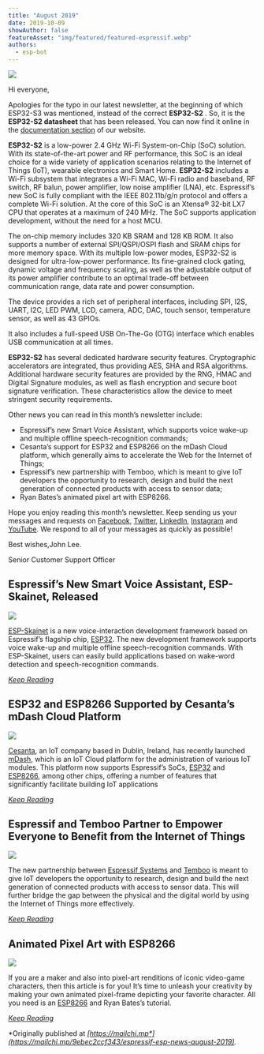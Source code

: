 ```yaml
---
title: "August 2019"
date: 2019-10-09
showAuthor: false
featureAsset: "img/featured/featured-espressif.webp"
authors:
  - esp-bot
---
```

![](img/august-1.webp)

Hi everyone,

Apologies for the typo in our latest newsletter, at the beginning of which ESP32-S3 was mentioned, instead of the correct __ESP32-S2__ . So, it is the __ESP32-S2 datasheet__  that has been released. You can now find it online in the [documentation section](https://www.espressif.com/sites/default/files/documentation/esp32-s2_datasheet_en.pdf) of our website.

__ESP32-S2__  is a low-power 2.4 GHz Wi-Fi System-on-Chip (SoC) solution. With its state-of-the-art power and RF performance, this SoC is an ideal choice for a wide variety of application scenarios relating to the Internet of Things (IoT), wearable electronics and Smart Home. __ESP32-S2__  includes a Wi-Fi subsystem that integrates a Wi-Fi MAC, Wi-Fi radio and baseband, RF switch, RF balun, power amplifier, low noise amplifier (LNA), etc. Espressif’s new SoC is fully compliant with the IEEE 802.11b/g/n protocol and offers a complete Wi-Fi solution. At the core of this SoC is an Xtensa® 32-bit LX7 CPU that operates at a maximum of 240 MHz. The SoC supports application development, without the need for a host MCU.

The on-chip memory includes 320 KB SRAM and 128 KB ROM. It also supports a number of external SPI/QSPI/OSPI flash and SRAM chips for more memory space. With its multiple low-power modes, ESP32-S2 is designed for ultra-low-power performance. Its fine-grained clock gating, dynamic voltage and frequency scaling, as well as the adjustable output of its power amplifier contribute to an optimal trade-off between communication range, data rate and power consumption.

The device provides a rich set of peripheral interfaces, including SPI, I2S, UART, I2C, LED PWM, LCD, camera, ADC, DAC, touch sensor, temperature sensor, as well as 43 GPIOs.

It also includes a full-speed USB On-The-Go (OTG) interface which enables USB communication at all times.

__ESP32-S2__  has several dedicated hardware security features. Cryptographic accelerators are integrated, thus providing AES, SHA and RSA algorithms. Additional hardware security features are provided by the RNG, HMAC and Digital Signature modules, as well as flash encryption and secure boot signature verification. These characteristics allow the device to meet stringent security requirements.

Other news you can read in this month’s newsletter include:

- Espressif’s new Smart Voice Assistant, which supports voice wake-up and multiple offline speech-recognition commands;
- Cesanta’s support for ESP32 and ESP8266 on the mDash Cloud platform, which generally aims to accelerate the Web for the Internet of Things;
- Espressif’s new partnership with Temboo, which is meant to give IoT developers the opportunity to research, design and build the next generation of connected products with access to sensor data;
- Ryan Bates’s animated pixel art with ESP8266.

Hope you enjoy reading this month’s newsletter. Keep sending us your messages and requests on [Facebook](https://www.facebook.com/espressif/), [Twitter](https://twitter.com/EspressifSystem), [LinkedIn](https://www.linkedin.com/company/espressif-systems/), [Instagram](https://www.instagram.com/espressif_systems/) and [YouTube](https://www.youtube.com/channel/UCDBWNF7CJ2U5eLGT7o3rKog). We respond to all of your messages as quickly as possible!

Best wishes,John Lee.

Senior Customer Support Officer

## Espressif’s New Smart Voice Assistant, ESP-Skainet, Released

![](img/august-2.webp)

[ESP-Skainet](https://github.com/espressif/esp-skainet) is a new voice-interaction development framework based on Espressif’s flagship chip, [ESP32](https://www.espressif.com/en/products/hardware/esp32/overview). The new development framework supports voice wake-up and multiple offline speech-recognition commands. With ESP-Skainet, users can easily build applications based on wake-word detection and speech-recognition commands.

[*Keep Reading*](https://www.espressif.com/en/news/ESP-Skainet_Released)

## ESP32 and ESP8266 Supported by Cesanta’s mDash Cloud Platform

![](img/august-3.webp)

[Cesanta](https://cesanta.com/), an IoT company based in Dublin, Ireland, has recently launched [mDash](https://mdash.net/docs/quickstart/esp-idf.md), which is an IoT Cloud platform for the administration of various IoT modules. This platform now supports Espressif’s SoCs, [ESP32](https://www.espressif.com/en/products/hardware/esp32/overview) and [ESP8266](https://www.espressif.com/en/products/hardware/esp8266ex/overview), among other chips, offering a number of features that significantly facilitate building IoT applications

[*Keep Reading*](https://www.espressif.com/en/news/ESP32_ESP8266_supported_by_mDash)

## Espressif and Temboo Partner to Empower Everyone to Benefit from the Internet of Things

![](img/august-4.webp)

The new partnership between [Espressif Systems](http://www.espressif.com/) and [Temboo](https://temboo.com/) is meant to give IoT developers the opportunity to research, design and build the next generation of connected products with access to sensor data. This will further bridge the gap between the physical and the digital world by using the Internet of Things more effectively.

[*Keep Reading*](https://www.espressif.com/en/news/Espressif_Temboo_Partnership)

## Animated Pixel Art with ESP8266

![](img/august-5.webp)

If you are a maker and also into pixel-art renditions of iconic video-game characters, then this article is for you! It’s time to unleash your creativity by making your own animated pixel-frame depicting your favorite character. All you need is an [ESP8266](https://www.espressif.com/en/products/hardware/esp8266ex/overview) and Ryan Bates’s tutorial.

[*Keep Reading*](https://www.espressif.com/en/news/Animated_ESP8266)

*Originally published at *[*https://mailchi.mp*](https://mailchi.mp/9ebec2ccf343/espressif-esp-news-august-2019)*.*
